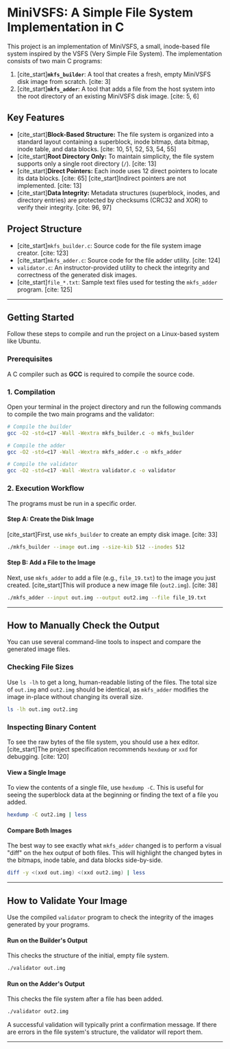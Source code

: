 # MiniVSFS: A Simple File System Implementation in C

This project is an implementation of MiniVSFS, a small, inode-based file system inspired by the VSFS (Very Simple File System). The implementation consists of two main C programs:

1.  [cite_start]**`mkfs_builder`**: A tool that creates a fresh, empty MiniVSFS disk image from scratch. [cite: 3]
2.  [cite_start]**`mkfs_adder`**: A tool that adds a file from the host system into the root directory of an existing MiniVSFS disk image. [cite: 5, 6]

## Key Features

- [cite_start]**Block-Based Structure:** The file system is organized into a standard layout containing a superblock, inode bitmap, data bitmap, inode table, and data blocks. [cite: 10, 51, 52, 53, 54, 55]
- [cite_start]**Root Directory Only:** To maintain simplicity, the file system supports only a single root directory (`/`). [cite: 13]
- [cite_start]**Direct Pointers:** Each inode uses 12 direct pointers to locate its data blocks. [cite: 65] [cite_start]Indirect pointers are not implemented. [cite: 13]
- [cite_start]**Data Integrity:** Metadata structures (superblock, inodes, and directory entries) are protected by checksums (CRC32 and XOR) to verify their integrity. [cite: 96, 97]

## Project Structure

- [cite_start]`mkfs_builder.c`: Source code for the file system image creator. [cite: 123]
- [cite_start]`mkfs_adder.c`: Source code for the file adder utility. [cite: 124]
- `validator.c`: An instructor-provided utility to check the integrity and correctness of the generated disk images.
- [cite_start]`file_*.txt`: Sample text files used for testing the `mkfs_adder` program. [cite: 125]

---

## Getting Started

Follow these steps to compile and run the project on a Linux-based system like Ubuntu.

### Prerequisites

A C compiler such as **GCC** is required to compile the source code.

### 1. Compilation

Open your terminal in the project directory and run the following commands to compile the two main programs and the validator:

```bash
# Compile the builder
gcc -O2 -std=c17 -Wall -Wextra mkfs_builder.c -o mkfs_builder

# Compile the adder
gcc -O2 -std=c17 -Wall -Wextra mkfs_adder.c -o mkfs_adder

# Compile the validator
gcc -O2 -std=c17 -Wall -Wextra validator.c -o validator
```

### 2. Execution Workflow

The programs must be run in a specific order.

#### **Step A: Create the Disk Image**

[cite_start]First, use `mkfs_builder` to create an empty disk image. [cite: 33]

```bash
./mkfs_builder --image out.img --size-kib 512 --inodes 512
```

#### **Step B: Add a File to the Image**

Next, use `mkfs_adder` to add a file (e.g., `file_19.txt`) to the image you just created. [cite_start]This will produce a new image file (`out2.img`). [cite: 38]

```bash
./mkfs_adder --input out.img --output out2.img --file file_19.txt
```

---

## How to Manually Check the Output

You can use several command-line tools to inspect and compare the generated image files.

### Checking File Sizes

Use `ls -lh` to get a long, human-readable listing of the files. The total size of `out.img` and `out2.img` should be identical, as `mkfs_adder` modifies the image in-place without changing its overall size.

```bash
ls -lh out.img out2.img
```

### Inspecting Binary Content

To see the raw bytes of the file system, you should use a hex editor. [cite_start]The project specification recommends `hexdump` or `xxd` for debugging. [cite: 120]

#### **View a Single Image**

To view the contents of a single file, use `hexdump -C`. This is useful for seeing the superblock data at the beginning or finding the text of a file you added.

```bash
hexdump -C out2.img | less
```

#### **Compare Both Images**

The best way to see exactly what `mkfs_adder` changed is to perform a visual "diff" on the hex output of both files. This will highlight the changed bytes in the bitmaps, inode table, and data blocks side-by-side.

```bash
diff -y <(xxd out.img) <(xxd out2.img) | less
```

---

## How to Validate Your Image

Use the compiled `validator` program to check the integrity of the images generated by your programs.

#### **Run on the Builder's Output**

This checks the structure of the initial, empty file system.

```bash
./validator out.img
```

#### **Run on the Adder's Output**

This checks the file system after a file has been added.

```bash
./validator out2.img
```

A successful validation will typically print a confirmation message. If there are errors in the file system's structure, the validator will report them.

---
